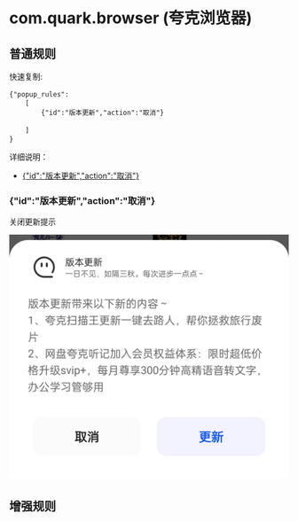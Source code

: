 # com.quark.browser (夸克浏览器)

## 普通规则

快速复制:

```
{"popup_rules":
    [
        {"id":"版本更新","action":"取消"}

    ]
}
```

详细说明：

- [{"id":"版本更新","action":"取消"}](#id版本更新action取消)

### {"id":"版本更新","action":"取消"}

关闭更新提示

![](./assets/quark_update.jpg)

## 增强规则
